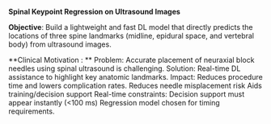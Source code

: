 **Spinal Keypoint Regression on Ultrasound Images**


**Objective**: Build a lightweight and fast DL model that directly predicts the locations of three spine landmarks (midline, epidural space, and vertebral body) from ultrasound images.

**Clinical Motivation : **
Problem: Accurate placement of neuraxial block needles using spinal ultrasound is challenging.
Solution: Real-time DL assistance to highlight key anatomic landmarks.
Impact: 
Reduces procedure time and lowers complication rates.
Reduces needle misplacement risk
Aids training/decision support
Real-time constraints:
Decision support must appear instantly (<100 ms)
Regression model chosen for timing requirements.

